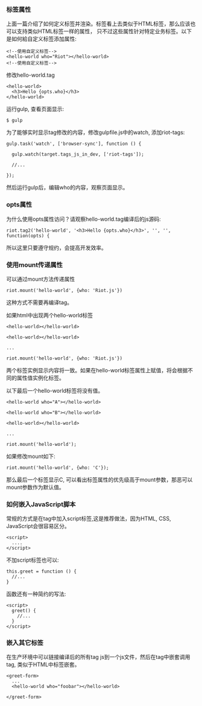 ### 标签属性

上面一篇介绍了如何定义标签并渲染。标签看上去类似于HTML标签，那么应该也可以支持类似HTML标签一样的属性，
只不过这些属性针对特定业务标签。以下是如何給自定义标签添加属性:

    <!--使用自定义标签-->
    <hello-world who="Riot"></hello-world>
    <!--使用自定义标签-->
    
修改hello-world.tag

    <hello-world>
      <h3>Hello {opts.who}</h3>
    </hello-world>
    
运行gulp, 查看页面显示:

    $ gulp
    
为了能够实时显示tag修改的内容，修改gulpfile.js中的watch, 添加riot-tags:

    gulp.task('watch', ['browser-sync'], function () {
  
      gulp.watch(target.tags_js_in_dev, ['riot-tags']);
      
      //...
      
    });
    
然后运行gulp后，编辑who的内容，观察页面显示。

### opts属性

为什么使用opts属性访问？请观察hello-world.tag编译后的js源码:

    riot.tag2('hello-world', '<h3>Hello {opts.who}</h3>', '', '', function(opts) {
      
所以这里只要遵守规约，会提高开发效率。


### 使用mount传递属性

可以通过mount方法传递属性

    riot.mount('hello-world', {who: 'Riot.js'})
    
这种方式不需要再编译tag。

如果html中出现两个hello-world标签

    <hello-world></hello-world>
    
    <hello-world></hello-world>
    
    ...
    
    riot.mount('hello-world', {who: 'Riot.js'})
    
两个标签实例显示内容将一致。如果在hello-world标签属性上赋值，将会根据不同的属性值实例化标签。

以下最后一个hello-world标签将没有值。

    <hello-world who="A"></hello-world>
    
    <hello-world who="B"></hello-world>
    
    <hello-world></hello-world>
    
    ...
    
    riot.mount('hello-world');
    
如果修改mount如下:

    riot.mount('hello-world', {who: 'C'});
    
那么最后一个标签显示C, 可以看出标签属性的优先级高于mount参数，那恶可以mount参数作为默认值。

### 如何嵌入JavaScript脚本

常规的方式是在tag中加入script标签,这是推荐做法，因为HTML, CSS, JavaScript会很容易区分。

    <script>
      ....
    </script>
    
不加script标签也可以:

    this.greet = function () {
      //...
    }
    
函数还有一种简约的写法:

    <script>
      greet() {
        //...
      }
    </script>
    
### 嵌入其它标签

在生产环境中可以链接编译后的所有tag js到一个js文件，然后在tag中嵌套调用tag, 类似于HTML中标签嵌套。

    <greet-form>
      ...
      <hello-world who="foobar"></hello-world>
    
    </greet-form>